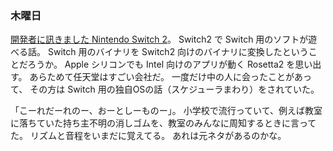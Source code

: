 ### 木曜日

[開発者に訊きました Nintendo Switch 2](https://www.nintendo.com/jp/interview/switch2/04.html)。
Switch2 で Switch 用のソフトが遊べる話。
Switch 用のバイナリを Switch2 向けのバイナリに変換したということだろうか。
Apple シリコンでも Intel 向けのアプリが動く Rosetta2 を思い出す。
あらためて任天堂はすごい会社だ。
一度だけ中の人に会ったことがあって、
その方は Switch 用の独自OSの話（スケジューラまわり）をされていた。

「こーれだーれのー、おーとしーものー」。
小学校で流行っていて、例えば教室に落ちていた持ち主不明の消しゴムを、教室のみんなに周知するときに言ってた。
リズムと音程をいまだに覚えてる。
あれは元ネタがあるのかな。
